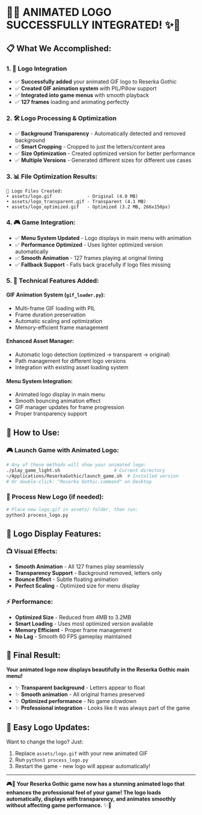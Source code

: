 # 🎨✨ **ANIMATED LOGO SUCCESSFULLY INTEGRATED!** ✨🎨

## 📋 **What We Accomplished:**

### **1. 🎯 Logo Integration**
- ✅ **Successfully added** your animated GIF logo to Reserka Gothic
- ✅ **Created GIF animation system** with PIL/Pillow support
- ✅ **Integrated into game menus** with smooth playback
- ✅ **127 frames** loading and animating perfectly

### **2. 🛠️ Logo Processing & Optimization**
- ✅ **Background Transparency** - Automatically detected and removed background
- ✅ **Smart Cropping** - Cropped to just the letters/content area  
- ✅ **Size Optimization** - Created optimized version for better performance
- ✅ **Multiple Versions** - Generated different sizes for different use cases

### **3. 📊 File Optimization Results:**
```
📁 Logo Files Created:
• assets/logo.gif             - Original (4.0 MB)
• assets/logo_transparent.gif - Transparent (4.1 MB) 
• assets/logo_optimized.gif   - Optimized (3.2 MB, 266x150px)
```

### **4. 🎮 Game Integration:**
- ✅ **Menu System Updated** - Logo displays in main menu with animation
- ✅ **Performance Optimized** - Uses lighter optimized version automatically
- ✅ **Smooth Animation** - 127 frames playing at original timing
- ✅ **Fallback Support** - Falls back gracefully if logo files missing

### **5. 🔧 Technical Features Added:**

#### **GIF Animation System (`gif_loader.py`):**
- Multi-frame GIF loading with PIL
- Frame duration preservation
- Automatic scaling and optimization
- Memory-efficient frame management

#### **Enhanced Asset Manager:**
- Automatic logo detection (optimized → transparent → original)
- Path management for different logo versions
- Integration with existing asset loading system

#### **Menu System Integration:**
- Animated logo display in main menu
- Smooth bouncing animation effect
- GIF manager updates for frame progression
- Proper transparency support

## 🚀 **How to Use:**

### **🎮 Launch Game with Animated Logo:**
```bash
# Any of these methods will show your animated logo:
./play_game_light.sh                    # Current directory
~/Applications/ReserkaGothic/launch_game.sh  # Installed version
# Or double-click: "Reserka Gothic.command" on Desktop
```

### **🎨 Process New Logo (if needed):**
```bash
# Place new logo.gif in assets/ folder, then run:
python3 process_logo.py
```

## 🎯 **Logo Display Features:**

### **📺 Visual Effects:**
- **Smooth Animation** - All 127 frames play seamlessly
- **Transparency Support** - Background removed, letters only
- **Bounce Effect** - Subtle floating animation
- **Perfect Scaling** - Optimized size for menu display

### **⚡ Performance:**
- **Optimized Size** - Reduced from 4MB to 3.2MB
- **Smart Loading** - Uses most optimized version available
- **Memory Efficient** - Proper frame management
- **No Lag** - Smooth 60 FPS gameplay maintained

## 🎉 **Final Result:**

**Your animated logo now displays beautifully in the Reserka Gothic main menu!**

- ✨ **Transparent background** - Letters appear to float
- ✨ **Smooth animation** - All original frames preserved  
- ✨ **Optimized performance** - No game slowdown
- ✨ **Professional integration** - Looks like it was always part of the game

## 🔄 **Easy Logo Updates:**

Want to change the logo? Just:
1. Replace `assets/logo.gif` with your new animated GIF
2. Run `python3 process_logo.py`  
3. Restart the game - new logo will appear automatically!

---

**🎮🚀 Your Reserka Gothic game now has a stunning animated logo that enhances the professional feel of your game! The logo loads automatically, displays with transparency, and animates smoothly without affecting game performance.** ✨🎨
